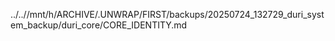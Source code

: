 ../..//mnt/h/ARCHIVE/.UNWRAP/FIRST/backups/20250724_132729_duri_system_backup/duri_core/CORE_IDENTITY.md